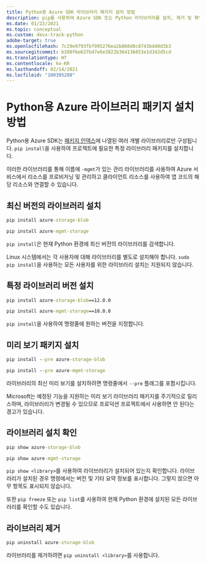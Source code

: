 ```yaml
---
title: Python용 Azure SDK 라이브러리 패키지 설치 방법
description: pip를 사용하여 Azure SDK 또는 Python 라이브러리를 설치, 제거 및 확인하는 방법입니다. 특정 버전 및 미리 보기 패키지 설치에 대한 세부 정보가 포함되어 있습니다.
ms.date: 01/22/2021
ms.topic: conceptual
ms.custom: devx-track-python
adobe-target: true
ms.openlocfilehash: 7c29e9793fbf995276ea2b860d8c8743bd40d3b3
ms.sourcegitcommit: b380f6e637b47e6e3822b364136853e1d342d5cd
ms.translationtype: HT
ms.contentlocale: ko-KR
ms.lasthandoff: 02/14/2021
ms.locfileid: "100395208"
---
```

# <a name="how-to-install-azure-library-packages-for-python"></a>Python용 Azure 라이브러리 패키지 설치 방법

Python용 Azure SDK는 [패키지 인덱스](azure-sdk-library-package-index.md)에 나열된 여러 개별 라이브러리로만 구성됩니다. `pip install`을 사용하여 프로젝트에 필요한 특정 라이브러리 패키지를 설치합니다.

이러한 라이브러리를 통해 이름에 `-mgmt`가 있는 관리 라이브러리를 사용하여 Azure 서비스에서 리소스를 프로비저닝 및 관리하고 클라이언트 리소스를 사용하여 앱 코드의 해당 리소스와 연결할 수 있습니다.

## <a name="install-the-latest-version-of-a-library"></a>최신 버전의 라이브러리 설치

```cmd
pip install azure-storage-blob
```

```cmd
pip install azure-mgmt-storage
```

`pip install`은 현재 Python 환경에 최신 버전의 라이브러리를 검색합니다.

Linux 시스템에서는 각 사용자에 대해 라이브러리를 별도로 설치해야 합니다. `sudo pip install`을 사용하는 모든 사용자를 위한 라이브러리 설치는 지원되지 않습니다.

## <a name="install-specific-library-versions"></a>특정 라이브러리 버전 설치

```cmd
pip install azure-storage-blob==12.0.0
```

```cmd
pip install azure-mgmt-storage==10.0.0
```

`pip install`을 사용하여 명령줄에 원하는 버전을 지정합니다.

## <a name="install-preview-packages"></a>미리 보기 패키지 설치

```cmd
pip install --pre azure-storage-blob
```

```cmd
pip install --pre azure-mgmt-storage
```

라이브러리의 최신 미리 보기를 설치하려면 명령줄에서 `--pre` 플래그를 포함시킵니다.

Microsoft는 예정된 기능을 지원하는 미리 보기 라이브러리 패키지를 주기적으로 릴리스하며, 라이브러리가 변경될 수 있으므로 프로덕션 프로젝트에서 사용하면 안 된다는 경고가 있습니다.

## <a name="verify-a-library-installation"></a>라이브러리 설치 확인

```cmd
pip show azure-storage-blob
```

```cmd
pip show azure-mgmt-storage
```

`pip show <library>`를 사용하여 라이브러리가 설치되어 있는지 확인합니다. 라이브러리가 설치된 경우 명령에서는 버전 및 기타 요약 정보를 표시합니다. 그렇지 않으면 아무 항목도 표시되지 않습니다.

또한 `pip freeze` 또는 `pip list`를 사용하여 현재 Python 환경에 설치된 모든 라이브러리를 확인할 수도 있습니다.

## <a name="uninstall-a-library"></a>라이브러리 제거

```cmd
pip uninstall azure-storage-blob
```

라이브러리를 제거하려면 `pip uninstall <library>`를 사용합니다.

